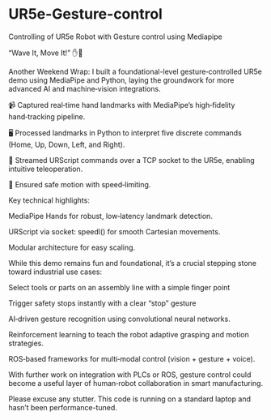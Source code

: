 # UR5e-Gesture-control
Controlling of UR5e Robot with Gesture control using Mediapipe

“Wave It, Move It!” ✋🤖



Another Weekend Wrap: I built a foundational-level gesture‑controlled UR5e demo using MediaPipe and Python, laying the groundwork for more advanced AI and machine‑vision integrations.



📹 Captured real‑time hand landmarks with MediaPipe’s high‑fidelity hand‑tracking pipeline.

🖥️ Processed landmarks in Python to interpret five discrete commands (Home, Up, Down, Left, and Right).

🔌 Streamed URScript commands over a TCP socket to the UR5e, enabling intuitive teleoperation.

🎯 Ensured safe motion with speed‑limiting.



Key technical highlights:

MediaPipe Hands for robust, low‑latency landmark detection.

URScript via socket: speedl() for smooth Cartesian movements.

Modular architecture for easy scaling.



While this demo remains fun and foundational, it’s a crucial stepping stone toward industrial use cases:

Select tools or parts on an assembly line with a simple finger point

Trigger safety stops instantly with a clear “stop” gesture

AI‑driven gesture recognition using convolutional neural networks.

Reinforcement learning to teach the robot adaptive grasping and motion strategies.

ROS‑based frameworks for multi‑modal control (vision + gesture + voice).



With further work on integration with PLCs or ROS, gesture control could become a useful layer of human‑robot collaboration in smart manufacturing.



Please excuse any stutter. This code is running on a standard laptop and hasn’t been performance-tuned.
